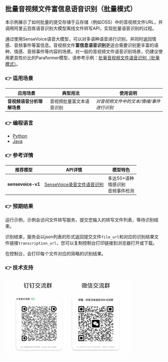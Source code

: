 [comment]: # (title and brief introduction of the sample)
## 批量音视频文件富信息语音识别（批量模式）
本示例展示了如何批量的提交存储于云存储（例如OSS）中的音视频文件URL，并调用阿里云百炼语音识别大模型离线文件转写API，实现批量语音识别的过程。

通过使用SenseVoice语音大模型，可以对多语种语音进行识别，并同时返回情感、音频事件等富信息。音视频文件**富信息语音识别**更适合需要识别更丰富的语种、情感、音频事件等内容的场景。对一般的音视频文件语音识别场景，仍建议使用更具性价比的Paraformer模型，请参考示例：[批量音视频文件语音识别（批量模式）](../recognize_speech_from_files_by_batch_mode/)。

[comment]: # (list of scenarios of the sample)
### :point_right: 适用场景

| 应用场景           | 典型用法 | 使用说明                 |
|----------------| ----- |----------------------|
| **音视频语音分析理解场景**   | 音视频批量富文本语音识别 | *对音视频文件中的文本/情绪/事件进行识别* |


[comment]: # (supported programming languages of the sample)
### :point_right: 编程语言
- [Python](./python)
- [Java](./java)

[comment]: # (model and interface of the sample)
### :point_right: 参考详情

| 推荐模型 | API详情  | 模型特色                              |
| ----- |--------------------------|-----------------------------------|
| **sensevoice-v1** | [SenseVoice录音文件语音识别](https://help.aliyun.com/zh/model-studio/developer-reference/sensevoice-api) | 多达50+语种 <br/> 情感识别 <br/> 音频事件检测 |

### :point_right: 预期结果
运行示例，示例会访问文件转写服务，提交您输入的转写文件列表，等待识别结束。

识别结束，服务会以json列表的形式返回提交文件```file_url```和对应的识别结果文件链接```transcription_url```，您可以复制控制台打印链接到浏览器打开或下载。

在控制台，会打印每个文件对应的简略的识别结果。

[comment]: # (technical support of the sample)
### :point_right: 技术支持
<img src="../../../docs/image/groups.png" width="400"/>
